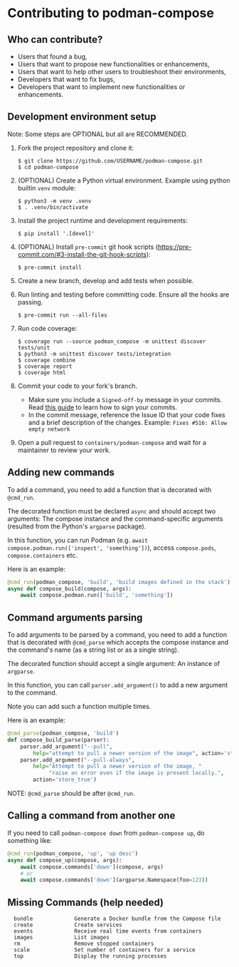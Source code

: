 # Contributing to podman-compose

## Who can contribute?

- Users that found a bug,
- Users that want to propose new functionalities or enhancements,
- Users that want to help other users to troubleshoot their environments,
- Developers that want to fix bugs,
- Developers that want to implement new functionalities or enhancements.

## Development environment setup

Note: Some steps are OPTIONAL but all are RECOMMENDED.

1. Fork the project repository and clone it:

   ```shell
   $ git clone https://github.com/USERNAME/podman-compose.git
   $ cd podman-compose
   ```

2. (OPTIONAL) Create a Python virtual environment. Example using python builtin
   `venv` module:

    ```shell
    $ python3 -m venv .venv
    $ . .venv/bin/activate
    ```

3. Install the project runtime and development requirements:

   ```shell
   $ pip install '.[devel]'
   ```

4. (OPTIONAL) Install `pre-commit` git hook scripts
   (https://pre-commit.com/#3-install-the-git-hook-scripts):

   ```shell
   $ pre-commit install
   ```

5. Create a new branch, develop and add tests when possible.
6. Run linting and testing before committing code. Ensure all the hooks are passing.

   ```shell
   $ pre-commit run --all-files
   ```

7. Run code coverage:

    ```shell
    $ coverage run --source podman_compose -m unittest discover tests/unit
    $ python3 -m unittest discover tests/integration
    $ coverage combine
    $ coverage report
    $ coverage html
    ```

8. Commit your code to your fork's branch.
   - Make sure you include a `Signed-off-by` message in your commits.
     Read [this guide](https://github.com/containers/common/blob/main/CONTRIBUTING.md#sign-your-prs)
     to learn how to sign your commits.
   - In the commit message, reference the Issue ID that your code fixes and a brief description of
     the changes.
     Example: `Fixes #516: Allow empty network`
9. Open a pull request to `containers/podman-compose` and wait for a maintainer to review your work.

## Adding new commands

To add a command, you need to add a function that is decorated with `@cmd_run`.

The decorated function must be declared `async` and should accept two arguments: The compose
instance and the command-specific arguments (resulted from the Python's `argparse` package).

In this function, you can run Podman (e.g. `await compose.podman.run(['inspect', 'something'])`),
access `compose.pods`, `compose.containers` etc.

Here is an example:

```python
@cmd_run(podman_compose, 'build', 'build images defined in the stack')
async def compose_build(compose, args):
    await compose.podman.run(['build', 'something'])
```

## Command arguments parsing

To add arguments to be parsed by a command, you need to add a function that is decorated with
`@cmd_parse` which accepts the compose instance and the command's name (as a string list or as a
single string).

The decorated function should accept a single argument: An instance of `argparse`.

In this function, you can call `parser.add_argument()` to add a new argument to the command.

Note you can add such a function multiple times.

Here is an example:

```python
@cmd_parse(podman_compose, 'build')
def compose_build_parse(parser):
    parser.add_argument("--pull",
        help="attempt to pull a newer version of the image", action='store_true')
    parser.add_argument("--pull-always",
        help="Attempt to pull a newer version of the image, "
             "raise an error even if the image is present locally.",
        action='store_true')
```

NOTE: `@cmd_parse` should be after `@cmd_run`.

## Calling a command from another one

If you need to call `podman-compose down` from `podman-compose up`, do something like:

```python
@cmd_run(podman_compose, 'up', 'up desc')
async def compose_up(compose, args):
    await compose.commands['down'](compose, args)
    # or
    await compose.commands['down'](argparse.Namespace(foo=123))
```

## Missing Commands (help needed)

```
  bundle             Generate a Docker bundle from the Compose file
  create             Create services
  events             Receive real time events from containers
  images             List images
  rm                 Remove stopped containers
  scale              Set number of containers for a service
  top                Display the running processes
```
